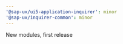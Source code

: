 ```yaml
---
'@sap-ux/ui5-application-inquirer': minor
'@sap-ux/inquirer-common': minor
---
```


New modules, first release
